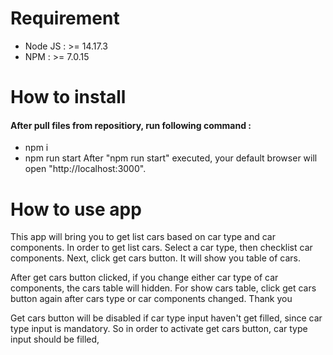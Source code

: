 
# Requirement
- Node JS : >= 14.17.3
- NPM : >= 7.0.15

# How to install

#### After pull files from repositiory, run following command :
- npm i
- npm run start
After "npm run start" executed, your default browser will open "http://localhost:3000". 

# How to use app
This app will bring you to get list cars based on car type and car components. In order to get list cars. Select a car type, then checklist car components. Next, click get cars button. It will show you table of cars.

After get cars button clicked, if you change either car type of car components, the cars table will hidden. For show cars table, click get cars button again after cars type or car components changed. Thank you

Get cars button will be disabled if car type input haven't get filled, since car type input is mandatory. So in order to activate get cars button, car type input should be filled,